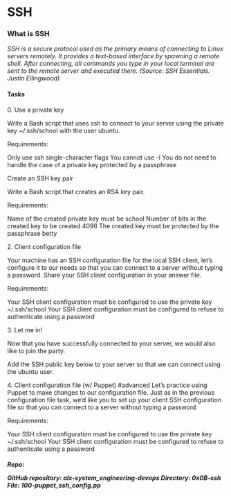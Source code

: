 <h1>SSH</h1>

<h3>What is SSH</h3>
<p><em>SSH is a secure protocol used as the primary means of connecting to Linux servers 
remotely. It provides a text-based interface by spawning a remote shell. After 
connecting, all commands you type in your local terminal are sent to the remote server 
and executed there. (Source: SSH Essentials. Justin Ellingwood)</em></p>

<h4>Tasks</h4>

<p>0. Use a private key

Write a Bash script that uses ssh to connect to your server using the private key ~/.ssh/school with the user ubuntu.

Requirements:

Only use ssh single-character flags
You cannot use -l
You do not need to handle the case of a private key protected by a passphrase</p>

<p>Create an SSH key pair

Write a Bash script that creates an RSA key pair.

Requirements:

Name of the created private key must be school
Number of bits in the created key to be created 4096
The created key must be protected by the passphrase betty</p>

<p>2. Client configuration file

Your machine has an SSH configuration file for the local SSH client, let’s configure it to our needs so that you can connect to a server without typing a password. Share your SSH client configuration in your answer file.

Requirements:

Your SSH client configuration must be configured to use the private key ~/.ssh/school
Your SSH client configuration must be configured to refuse to authenticate using a password</p>

<p>3. Let me in!

Now that you have successfully connected to your server, we would also like to join the party.

Add the SSH public key below to your server so that we can connect using the ubuntu user.</p>

<p>4. Client configuration file (w/ Puppet)
#advanced
Let’s practice using Puppet to make changes to our configuration file. Just as in the previous configuration file task, we’d like you to set up your client SSH configuration file so that you can connect to a server without typing a password.

Requirements:

Your SSH client configuration must be configured to use the private key ~/.ssh/school
Your SSH client configuration must be configured to refuse to authenticate using a password</p>

<h5>Repo:

GitHub repository: alx-system_engineering-devops
Directory: 0x0B-ssh
File: 100-puppet_ssh_config.pp</h5>
